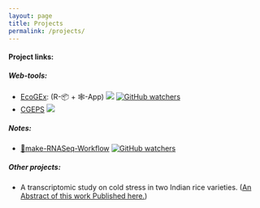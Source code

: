 ```yaml
---
layout: page
title: Projects
permalink: /projects/
---
```


#### Project links:

##### Web-tools:
* [EcoGEx](https://sangram.shinyapps.io/EcoGEx/): (R-📦 + 🕸️-App) [![](https://img.shields.io/website-up-down-green-orange/https/sangram.shinyapps.io/EcoGEx.svg?style=flat)](https://sangram.shinyapps.io/EcoGEx/) [![GitHub watchers](https://img.shields.io/github/watchers/sk-sahu/EcoGEx.svg?label=On%20GitHub%20Repo&style=social)](https://github.com/sk-sahu/EcoGEx)
* [CGEPS](https://sangram.shinyapps.io/CGEPS/) [![](https://img.shields.io/website-up-down-green-red/https/https://sangram.shinyapps.io/CGEPS/.svg?style=flat)](https://sangram.shinyapps.io/CGEPS/)

##### Notes:
* [🐍make-RNASeq-Workflow](http://sksahu.net/Snakemake-RNASeq-Workflows/) [![GitHub watchers](https://img.shields.io/github/watchers/sk-sahu/Snakemake-RNASeq-Workflows.svg?label=On%20GitHub%20Repo&style=social)](https://github.com/sk-sahu/Snakemake-RNASeq-Workflows)

##### Other projects:
* A transcriptomic study on cold stress in two Indian rice varieties. ([An Abstract of this work Published here.](https://www.canadianjbiotech.com/CAN_J_BIOTECH/Archives/v1/Special%20Issue/cjb.2017-a187.pdf))
